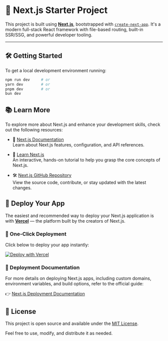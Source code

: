 # 🚀 Next.js Starter Project

This project is built using [**Next.js**](https://nextjs.org/), bootstrapped with [`create-next-app`](https://github.com/vercel/next.js/tree/canary/packages/create-next-app). It's a modern full-stack React framework with file-based routing, built-in SSR/SSG, and powerful developer tooling.

---

## 🛠️ Getting Started

To get a local development environment running:
 
```bash
npm run dev     # or
yarn dev        # or
pnpm dev        # or
bun dev
```

## 📚 Learn More

To explore more about Next.js and enhance your development skills, check out the following resources:
 
- 📘 [Next.js Documentation](https://nextjs.org/docs)  
  Learn about Next.js features, configuration, and API references.

- 🧪 [Learn Next.js](https://nextjs.org/learn)  
  An interactive, hands-on tutorial to help you grasp the core concepts of Next.js.

- 🛠️ [Next.js GitHub Repository](https://github.com/vercel/next.js)  
  View the source code, contribute, or stay updated with the latest changes.

## 🚀 Deploy Your App

The easiest and recommended way to deploy your Next.js application is with **[Vercel](https://vercel.com/)** — the platform built by the creators of Next.js.

### 🔗 One-Click Deployment

Click below to deploy your app instantly:

[![Deploy with Vercel](https://vercel.com/button)](https://vercel.com/new?utm_medium=default-template&filter=next.js&utm_source=create-next-app&utm_campaign=create-next-app-readme)

### 📄 Deployment Documentation

For more details on deploying Next.js apps, including custom domains, environment variables, and build options, refer to the official guide:

👉 [Next.js Deployment Documentation](https://nextjs.org/docs/deployment)

## 🧾 License

This project is open source and available under the [MIT License](LICENSE).

Feel free to use, modify, and distribute it as needed.
